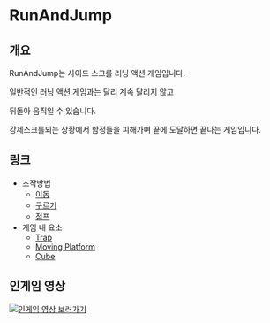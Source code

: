 # RunAndJump

## 개요
RunAndJump는 사이드 스크롤 러닝 액션 게임입니다.

일반적인 러닝 액션 게임과는 달리 계속 달리지 않고

뒤돌아 움직일 수 있습니다.

강제스크롤되는 상황에서 함정들을 피해가며 끝에 도달하면 끝나는 게임입니다.

## 링크
- 조작방법
  - [이동](About/README_Move.md)
  - [구르기](About/README_Roll.md)
  - [점프](About/README_Jump.md)
- 게임 내 요소
  - [Trap](About/README_Trap.md)
  - [Moving Platform](About/README_MovingPlatform.md)
  - [Cube](About/README_Cube.md)

## 인게임 영상
[![인게임 영상 보러가기](http://img.youtube.com/vi/DKu5fM-nq_4/0.jpg)](https://youtu.be/DKu5fM-nq_4)
